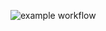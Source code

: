 ![example workflow](https://github.com/Inaba1995/test_selenide_card_form/actions/workflows/gradle.yml/badge.svg)
